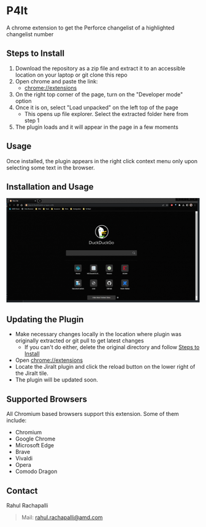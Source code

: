 # P4It
A chrome extension to get the Perforce changelist of a highlighted changelist number


## Steps to Install
1. Download the repository as a zip file and extract it to an accessible location on your laptop or git clone this repo
2. Open chrome and paste the link: 
   * [chrome://extensions](chrome://extensions)
3. On the right top corner of the page, turn on the "Developer mode" option
4. Once it is on, select "Load unpacked" on the left top of the page 
   * This opens up file explorer. Select the extracted folder here  from step 1
5. The plugin loads and it will appear in the page in a few moments 

## Usage
Once installed, the plugin appears in the right click context menu only upon selecting some text in the browser.

## Installation and Usage
![Alt text](screenshots/P4It.gif?raw=true "P4It Installation and usage")


## Updating the Plugin
* Make necessary changes locally in the location where plugin was originally extracted or git pull to get latest changes
  * If you can't do either, delete the original directory and follow [Steps to Install](#steps-to-install)
* Open [chrome://extensions](chrome://extensions)
* Locate the JiraIt plugin and click the reload button on the lower right of the JiraIt tile. 
* The plugin will be updated soon.

## Supported Browsers
All Chromium based browsers support this extension. Some of them include: 
* Chromium
* Google Chrome
* Microsoft Edge
* Brave
* Vivaldi
* Opera
* Comodo Dragon


## Contact
Rahul Rachapalli
> Mail: [rahul.rachapalli@amd.com](mailto:rahul.rachapalli@amd.com)
